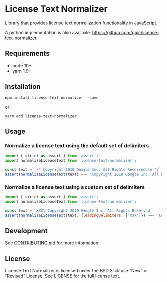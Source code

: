 # License Text Normalizer

Library that provides license text normalization functionality in JavaScript.

A python implementation is also available: https://github.com/quic/license-text-normalizer.

## Requirements

* node 10+
* yarn 1.9+

## Installation

```
npm install license-text-normalizer --save
```
or
```
yarn add license-text-normalizer
```

## Usage

### Normalize a license text using the default set of delimiters

```js
import { strict as assert } from 'assert';
import normalizeLicenseText from 'license-text-normalizer';

const text = `/* Copyright 2010 Google Inc. All Rights Reserved.\n */`
assert(normalizeLicenseText(text) === 'Copyright 2010 Google Inc. All Rights Reserved.')
```

### Normalize a license text using a custom set of delimiters

```js
import { strict as assert } from 'assert';
import normalizeLicenseText from 'license-text-normalizer';

const text = `XXX\nCopyright 2010 Google Inc. All Rights Reserved.`
assert(normalizeLicenseText(text, {leadingDelimiters: ['XXX']}) === 'Copyright 2010 Google Inc. All Rights Reserved.')
```

## Development

See [CONTRIBUTING.md](CONTRIBUTING.md) for more information.

## License

License Text Normalizer is licensed under the BSD 3-clause “New” or “Revised” License. See [LICENSE](LICENSE) for the full license text.
